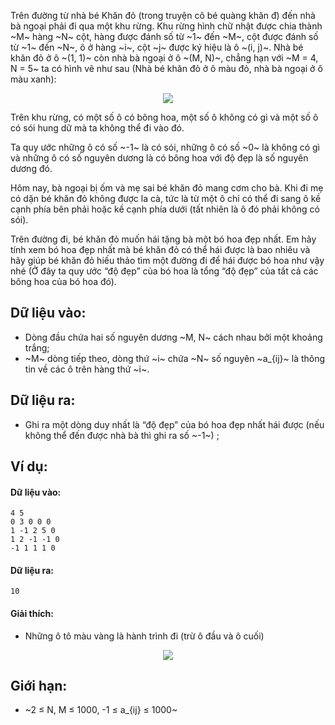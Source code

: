 Trên đường từ nhà bé Khăn đỏ (trong truyện cô bé quàng khăn đ) đến nhà bà ngoại phải đi qua một khu rừng. Khu rừng hình chữ nhật được chia thành ~M~ hàng ~N~ cột, hàng được đánh số từ ~1~ đến ~M~, cột được đánh số từ ~1~ đến ~N~, ô ở hàng ~i~, cột ~j~ được ký hiệu là ô ~(i, j)~. Nhà bé khăn đỏ ở ô ~(1, 1)~ còn nhà bà ngoại ở ô ~(M, N)~, chẳng hạn với ~M = 4, N = 5~ ta có hình vẽ như sau (Nhà bé khăn đỏ ở ô màu đỏ, nhà bà ngoại ở ô màu xanh):
<center><img src="/images/problems/395/BTFLOWER_1.PNG"></center>
 
Trên khu rừng, có một số ô có bông hoa, một số ô không có gì và một số ô có sói hung dữ mà ta không thể đi vào đó.

Ta quy ước những ô có số ~-1~ là có sói, những ô có số ~0~ là không có gì và những ô có số nguyên dương là có bông hoa với độ đẹp là số nguyên dương đó.

Hôm nay, bà ngoại bị ốm và mẹ sai bé khăn đỏ mang cơm cho bà. Khi đi mẹ có dặn bé khăn đỏ không được la cà, tức là từ một ô chỉ có thể đi sang ô kề cạnh phía bên phải hoặc kề cạnh phía dưới (tất nhiên là ô đó phải không có sói).

Trên đường đi, bé khăn đỏ muốn hái tặng bà một bó hoa đẹp nhất. Em hãy tính xem bó hoa đẹp nhất mà bé khăn đỏ có thể hái được là bao nhiêu và hãy giúp bé khăn đỏ hiếu thảo tìm một đường đi để hái được bó hoa như vậy nhé (Ở đây ta quy ước “độ đẹp” của bó hoa là tổng “độ đẹp” của tất cả các bông hoa của bó hoa đó).

## Dữ liệu vào:
- Dòng đầu chứa hai số nguyên dương ~M, N~ cách nhau bởi một khoảng trắng;
- ~M~ dòng tiếp theo, dòng thứ ~i~ chứa ~N~ số nguyên ~a_{ij}~ là thông tin về các ô trên hàng thứ ~i~.

## Dữ liệu ra:
- Ghi ra một dòng duy nhất là “độ đẹp” của bó hoa đẹp nhất hái được (nếu không thể đến được nhà bà thì ghi ra số ~-1~) ;

## Ví dụ:
#### Dữ liệu vào:
```
4 5
0 3 0 0 0
1 -1 2 5 0
1 2 -1 -1 0
-1 1 1 1 0
```

#### Dữ liệu ra:
```
10
```

#### Giải thích:
- Những ô tô màu vàng là hành trình đi (trừ ô đầu và ô cuối)
<center><img src="/images/problems/395/BTFLOWER_2.PNG"></center>

## Giới hạn:
- ~2 ≤ N, M ≤ 1000, -1 ≤ a_{ij} ≤ 1000~